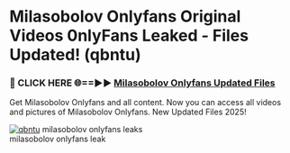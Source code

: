 # Milasobolov Onlyfans Original Videos 0nlyFans Leaked - Files Updated! (qbntu)

<h3>🔴 CLICK HERE 🌐==►► <a href="https://tinyurl.com/x26r9saj" rel="nofollow">Milasobolov Onlyfans Updated Files</a></h3>

Get Milasobolov Onlyfans and all content. Now you can access all videos and pictures of Milasobolov Onlyfans. New Updated Files 2025!

[![qbntu](https://i.imgur.com/LkgZPqh.gif)](https://tinyurl.com/x26r9saj)
milasobolov onlyfans leaks<br>
milasobolov onlyfans leak